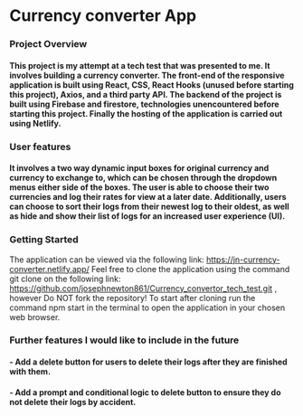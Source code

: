 # Currency converter App 

### Project Overview

#### This project is my attempt at a tech test that was presented to me. It involves building a currency converter. The front-end of the responsive application is built using React, CSS, React Hooks (unused before starting this project), Axios, and a third party API. The backend of the project is built using Firebase and firestore, technologies unencountered before starting this project. Finally the hosting of the application is carried out using Netlify.

### User features 

#### It involves a two way dynamic input boxes for original currency and currency to exchange to, which can be chosen through the dropdown menus either side of the boxes. The user is able to choose their two currencies and log their rates for view at a later date. Additionally, users can choose to sort their logs from their newest log to their oldest, as well as hide and show their list of logs for an increased user experience (UI). 

### Getting Started
The application can be viewed via the following link: https://jn-currency-converter.netlify.app/ 
Feel free to clone the application using the command git clone on the following link: https://github.com/josephnewton861/Currency_convertor_tech_test.git , however Do NOT fork the repository! To start after cloning run the command npm start in the terminal to open the application in your chosen web browser.

### Further features I would like to include in the future

#### - Add a delete button for users to delete their logs after they are finished with them.
#### - Add a prompt and conditional logic to delete button to ensure they do not delete their logs by accident.  

